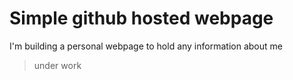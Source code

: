 # Simple github hosted webpage

I'm building a personal webpage to hold any information about me

> under work
